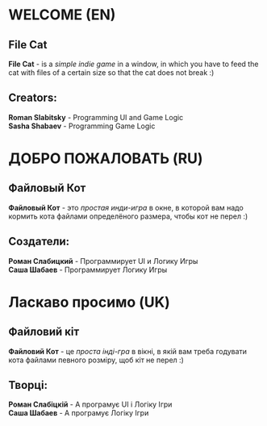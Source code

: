 # WELCOME (EN)
## File Cat 
**File Cat** - is a *simple indie game* in a window, in which you have to feed the cat with files of a certain size so that the cat does not break :)
## Creators:
**Roman Slabitsky** - Programming UI and Game Logic<br>
**Sasha Shabaev** - Programming Game Logic

# ДОБРО ПОЖАЛОВАТЬ (RU)
## Файловый Кот 
**Файловый Кот** - это *простая инди-игра* в окне, в которой вам надо кормить кота файлами определёного размера, чтобы кот не перел :)
## Создатели:
**Роман Слабицкий** - Программирует UI и Логику Игры<br>
**Саша Шабаев** - Программирует Логику Игры

# Ласкаво просимо (UK)
## Файловий кіт
**Файловий Кот** - це *проста інді-гра* в вікні, в якій вам треба годувати кота файлами певного розміру, щоб кіт не перел :)
## Творці:
**Роман Слабіцкій** - А програмує UI і Логіку Ігри <br>
**Саша Шабаев** - А програмує Логіку Ігри
